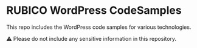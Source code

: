 # RUBICO WordPress CodeSamples

This repo includes the WordPress code samples for various technologies.

⚠️ Please do not include any sensitive information in this repository.